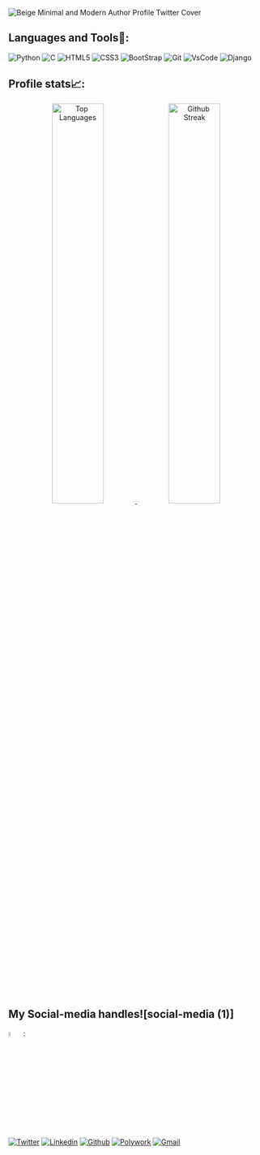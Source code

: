 <!--
**Pranjal2422/Pranjal2422** is a ✨ _special_ ✨ repository because its `README.md` (this file) appears on your GitHub profile.

Here are some ideas to get you started:

- 🔭 I’m currently working on ...
- 🌱 I’m currently learning ...
- 👯 I’m looking to collaborate on ...
- 🤔 I’m looking for help with ...
- 💬 Ask me about ...
- 📫 How to reach me: ...
- 😄 Pronouns: ...
- ⚡ Fun fact: ...
-->
![Beige Minimal and Modern Author Profile Twitter Cover](https://user-images.githubusercontent.com/75016456/172229774-b4236f43-89a8-4dcc-8042-a8cf6b5e1347.gif)

## Languages and Tools🔧:

![Python](https://img.shields.io/badge/Python-FFD43B?style=for-the-badge&logo=python&logoColor=darkgreen.png)
![C](https://img.shields.io/badge/C-00599C?style=for-the-badge&logo=c&logoColor=white)
![HTML5](https://img.shields.io/badge/HTML5-E34F26?style=for-the-badge&logo=html5&logoColor=white)
![CSS3](https://img.shields.io/badge/CSS3-1572B6?style=for-the-badge&logo=css3&logoColor=white)
![BootStrap](https://img.shields.io/badge/Bootstrap-563D7C?style=for-the-badge&logo=bootstrap&logoColor=white)
![Git](https://img.shields.io/badge/Git-F05032?style=for-the-badge&logo=git&logoColor=white)
![VsCode](https://img.shields.io/badge/Visual_Studio_Code-0078D4?style=for-the-badge&logo=visual%20studio%20code&logoColor=white)
![Django](https://img.shields.io/badge/CSS3-1572B6?style=for-the-badge&logo=css3&logoColor=white)
<!-- ![Javascript](https://img.shields.io/badge/JavaScript-F7DF1E?style=for-the-badge&logo=javascript&logoColor=black) -->
<!-- ![ReactJS](https://img.shields.io/badge/React-20232A?style=for-the-badge&logo=react&logoColor=61DAFB) -->
<!-- ![ExpressJS](https://img.shields.io/badge/Express.js-404D59?style=for-the-badge) -->
<!-- ![Material UI](https://img.shields.io/badge/Material--UI-0081CB?style=for-the-badge&logo=material-ui&logoColor=white) -->

<!-- ### :chart_with_upwards_trend: My Stats
![Anurag's GitHub stats](https://github-readme-stats.vercel.app/api?username=pranjal2422&count_private=true&show_icons=true&theme=radical)
<!-- [![Top Langs](https://github-readme-stats.vercel.app/api/top-langs/?username=pranjal2422&layout=compact&theme=radical)](https://github.com/anuraghazra/github-readme-stats) -->




## Profile stats📈:

<div align="center">
  <a href="https://github.com/anuraghazra/github-readme-stats">
    <img width="45%" src="https://github-readme-stats.vercel.app/api/top-langs/?username=Pranjal2422&layout=compact&theme=dark" alt="Top Languages">
  </a>
  <a href="https://git.io/streak-stats">
    <img width="45%" src="https://github-readme-streak-stats.herokuapp.com/?user=Pranjal2422&theme=dark" alt="Github Streak">
  </a>
</div>

## My Social-media handles![social-media (1)]
<img width="5%" src="(https://user-images.githubusercontent.com/75016456/172237254-241af950-ce50-42a2-8ed7-3f0ebd8b30e6.png)">
:

[![Twitter](https://img.shields.io/badge/Twitter-1DA1F2?style=for-the-badge&logo=twitter&logoColor=white)](https://twitter.com/nagar248)
[![Linkedin](https://img.shields.io/badge/LinkedIn-0077B5?style=for-the-badge&logo=linkedin&logoColor=white)](https://www.linkedin.com/in/apoorva-nagar-251b9318b/)
[![Github](https://img.shields.io/badge/GitHub-100000?style=for-the-badge&logo=github&logoColor=white)](https://github.com/APOORVANAGAR-2002)
[![Polywork](https://img.shields.io/badge/polywork-543DE0?style=for-the-badge&logo=polywork&logoColor=white)](https://www.polywork.com/nagar)
[![Gmail](https://img.shields.io/badge/Gmail-D14836?style=for-the-badge&logo=gmail&logoColor=white)](mailto:apoorvanagar2002@gmail.com)

